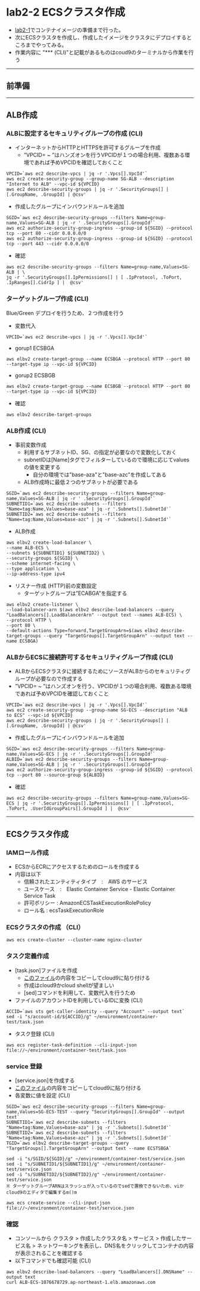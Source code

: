 # lab2-2 ECSクラスタ作成
- [lab2-1](container2-1.md)でコンテナイメージの準備まで行った。    
- 次にECSクラスタを作成し、作成したイメージをクラスタにデプロイするところまでやってみる。
- 作業内容に "*** (CLI)"と記載があるものはcoud9のターミナルから作業を行う
---
## 前準備

---
## ALB作成
### ALBに設定するセキュリティグループの作成 (CLI)
- インターネットからHTTPとHTTPSを許可するグループを作成
  - ”VPCID= ~ ”はハンズオンを行うVPCIDが１つの場合利用、複数ある環境であれば予めVPCIDを確認しておくこと
```
VPCID=`aws ec2 describe-vpcs | jq -r '.Vpcs[].VpcId'`
aws ec2 create-security-group --group-name SG-ALB --description "Internet to ALB" --vpc-id ${VPCID}
aws ec2 describe-security-groups | jq -r '.SecurityGroups[] | [.GroupName, .GroupId] | @csv'
```
- 作成したグループにインバウンドルールを追加
```
SGID=`aws ec2 describe-security-groups --filters Name=group-name,Values=SG-ALB | jq -r ' .SecurityGroups[].GroupId'`
aws ec2 authorize-security-group-ingress --group-id ${SGID} --protocol tcp --port 80 --cidr 0.0.0.0/0
aws ec2 authorize-security-group-ingress --group-id ${SGID} --protocol tcp --port 443 --cidr 0.0.0.0/0
```
- 確認
```
aws ec2 describe-security-groups --filters Name=group-name,Values=SG-ALB | \
jq -r '.SecurityGroups[].IpPermissions[] | [ .IpProtocol, .ToPort, .IpRanges[].CidrIp ] |  @csv'
```

### ターゲットグループ作成 (CLI)
Blue/Green デプロイを行うため、２つ作成を行う
- 変数代入
```
VPCID=`aws ec2 describe-vpcs | jq -r '.Vpcs[].VpcId'`
```
- gorup1 ECSBGA
```
aws elbv2 create-target-group --name ECSBGA --protocol HTTP --port 80 --target-type ip --vpc-id ${VPCID}
```
- gorup2 ECSBGB
```
aws elbv2 create-target-group --name ECSBGB --protocol HTTP --port 80 --target-type ip --vpc-id ${VPCID}
```
- 確認
```
aws elbv2 describe-target-groups
```

### ALB作成 (CLI)
- 事前変数作成
  - 利用するサブネットID、SG、の指定が必要なので変数化しておく
  - subnetIDは[Name]タグでフィルターしているので環境に応じてvaluesの値を変更する
    - 自分の環境では"base-aza"と"base-azc"を作成してある
  - ALB作成時に最低２つのサブネットが必要である
```
SGID=`aws ec2 describe-security-groups --filters Name=group-name,Values=SG-ALB | jq -r ' .SecurityGroups[].GroupId'`
SUBNETID1=`aws ec2 describe-subnets --filters "Name=tag:Name,Values=base-aza" | jq -r '.Subnets[].SubnetId'`
SUBNETID2=`aws ec2 describe-subnets --filters "Name=tag:Name,Values=base-azc" | jq -r '.Subnets[].SubnetId'`
```
- ALB作成
```
aws elbv2 create-load-balancer \
--name ALB-ECS \
--subnets ${SUBNETID1} ${SUBNETID2} \
--security-groups ${SGID} \
--scheme internet-facing \
--type application \
--ip-address-type ipv4
```
- リスナー作成 (HTTP)前の変数設定
  - ターゲットグループは”ECABGA”を指定する
```
aws elbv2 create-listener \
--load-balancer-arn $(aws elbv2 describe-load-balancers --query "LoadBalancers[].LoadBalancerArn" --output text --names ALB-ECS) \
--protocol HTTP \
--port 80 \
--default-actions Type=forward,TargetGroupArn=$(aws elbv2 describe-target-groups --query "TargetGroups[].TargetGroupArn" --output text --name ECSBGA)
```

### ALBからECSに接続許可するセキュリティグループ作成 (CLI)
- ALBからECSクラスタに接続するためにソースがALBからのセキュリティグループが必要なので作成する
 - ”VPCID= ~ ”はハンズオンを行う、VPCIDが１つの場合利用、複数ある環境であれば予めVPCIDを確認しておくこと
```
VPCID=`aws ec2 describe-vpcs | jq -r '.Vpcs[].VpcId'`
aws ec2 create-security-group --group-name SG-ECS --description "ALB to ECS" --vpc-id ${VPCID}
aws ec2 describe-security-groups | jq -r '.SecurityGroups[] | [.GroupName, .GroupId] | @csv'
```
- 作成したグループにインバウンドルールを追加
```
SGID=`aws ec2 describe-security-groups --filters Name=group-name,Values=SG-ECS | jq -r ' .SecurityGroups[].GroupId'`
ALBID=`aws ec2 describe-security-groups --filters Name=group-name,Values=SG-ALB | jq -r ' .SecurityGroups[].GroupId'`
aws ec2 authorize-security-group-ingress --group-id ${SGID} --protocol tcp --port 80 --source-group ${ALBID}
```
- 確認
```
aws ec2 describe-security-groups --filters Name=group-name,Values=SG-ECS | jq -r '.SecurityGroups[].IpPermissions[] | [ .IpProtocol, .ToPort, .UserIdGroupPairs[].GroupId ] |  @csv'
```

---
## ECSクラスタ作成
### IAMロール作成
- ECSからECRにアクセスするためのロールを作成する
- 内容は以下
  - 信頼されたエンティティタイプ　:　AWS のサービス
  - ユースケース　:　Elastic Container Service - Elastic Container Service Task
  - 許可ポリシー  : AmazonECSTaskExecutionRolePolicy
  - ロール名 :  ecsTaskExecutionRole

### ECSクラスタの作成 （CLI）
```
aws ecs create-cluster --cluster-name nginx-cluster
```

### タスク定義作成
- [task.json]ファイルを作成
  - [このファイル](https://github.com/YoichiSoma/sites/blob/main/docs/lab/lab2/2-2/task.json)の内容をコピーしてcloud9に貼り付ける
  - 作成はcloud9かcloud shellが望ましい
  - [sed]コマンドを利用して、変数代入を行うため
- ファイルのアカウントIDを利用しているIDに変換 (CLI)
```
ACCID=`aws sts get-caller-identity --query "Account" --output text`
sed -i "s/account-id/${ACCID}/g" ~/environment/container-test/task.json
```
- タスク登録 (CLI)
```
aws ecs register-task-definition --cli-input-json file://~/environment/container-test/task.json
```

### service 登録
- [service.json]を作成する
- [このファイル](https://github.com/YoichiSoma/sites/blob/main/docs/lab/lab2/2-2/service.json)の内容をコピーしてcloud9に貼り付ける
- 各変数に値を設定 (CLI)
```
SGID=`aws ec2 describe-security-groups --filters Name=group-name,Values=SG-ECS-TEST --query "SecurityGroups[].GroupId" --output text`
SUBNETID1=`aws ec2 describe-subnets --filters "Name=tag:Name,Values=base-aza" | jq -r '.Subnets[].SubnetId'`
SUBNETID2=`aws ec2 describe-subnets --filters "Name=tag:Name,Values=base-azc" | jq -r '.Subnets[].SubnetId'`
TGID=`aws elbv2 describe-target-groups --query "TargetGroups[].TargetGroupArn" --output text --name ECSTSBGA`

sed -i "s/SGID/${SGID}/g" ~/environment/container-test/service.json
sed -i "s/SUBNETID1/${SUBNETID1}/g" ~/environment/container-test/service.json
sed -i "s/SUBNETID2/${SUBNETID2}/g" ~/environment/container-test/service.json
※ ターゲットグループARNはスラッシュが入っているのでsedで置換できないため、viかcloud9のエディタで編集するm()m

aws ecs create-service --cli-input-json file://~/environment/container-test/service.json
```

### 確認
- コンソールから クラスタ > 作成したクラスタ名 > サービス > 作成したサービス名 > ネットワーキングを表示し、DNS名をクリックしてコンテナの内容が表示されることを確認する
- 以下コマンドでも確認可能 (CLI)
```
aws elbv2 describe-load-balancers --query "LoadBalancers[].DNSName" --output text
curl ALB-ECS-1076678729.ap-northeast-1.elb.amazonaws.com
```
